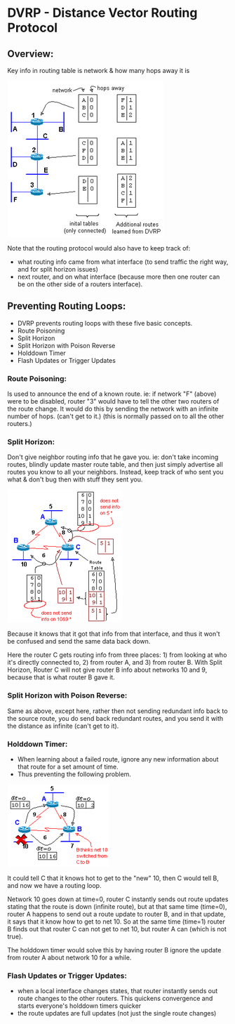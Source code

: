# DVRP - Distance Vector Routing Protocol


## Overview:
Key info in routing table is network & how many hops away it is

<img src="img/routetables.png" alt="many routers route tables">

Note that the routing protocol would also have to keep track of:
- what routing info came from what interface (to send traffic the right way, and for split horizon issues)
- next router, and on what interface (because more then one router can be on the other side of a routers interface).

## Preventing Routing Loops:
- DVRP prevents routing loops with these five basic concepts.
- Route Poisoning
- Split Horizon
- Split Horizon with Poison Reverse
- Holddown Timer
- Flash Updates or Trigger Updates

### Route Poisoning:
Is used to announce the end of a known route. ie: if network "F" (above) were to be disabled, router "3" would have to tell the other two routers of the route change. It would do this by sending the network with an infinite number of hops. (can't get to it.)
(this is normally passed on to all the other routers.)

### Split Horizon:
Don't give neighbor routing info that he gave you.
ie: don't take incoming routes, blindly update master route table, and then just simply advertise all routes you know to all your neighbors. Instead, keep track of who sent you what & don't bug then with stuff they sent you.

<img src="img/splithorizon.png" alt="split horizon">

Because it knows that it got that info from that interface, and thus it won't be confused and send the same data back down.

Here the router C gets routing info from three places: 1) from looking at who it's directly connected to, 2) from router A, and 3) from router B. With Split Horizon, Router C will not give router B info about networks 10 and 9, because that is what router B gave it.

### Split Horizon with Poison Reverse:
Same as above, except here, rather then not sending redundant info back to the source route, you do send back redundant routes, and you send it with the distance as infinite (can't get to it).

### Holddown Timer:
- When learning about a failed route, ignore any new information about that route for a set amount of time.
- Thus preventing the following problem.

<img src="img/holddowntimer.png" alt="hold down timer">

It could tell C that it knows hot to get to the "new" 10, then C would tell B, and now we have a routing loop.

Network 10 goes down at time=0, router C instantly sends out route updates stating that the route is down (infinite route), but at that same time (time=0), router A happens to send out a route update to router B, and in that update, it says that it know how to get to net 10. So at the same time (time=1) router B finds out that router C can not get to net 10, but router A can (which is not true).

The holddown timer would solve this by having router B ignore the update from router A about network 10 for a while.

### Flash Updates or Trigger Updates:
- when a local interface changes states, that router instantly sends out route changes to the other routers. This quickens convergence and starts everyone's holddown timers quicker
- the route updates are full updates (not just the single route changes)

